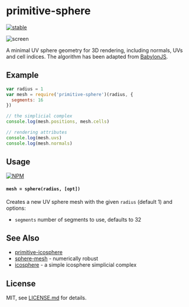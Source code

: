 # primitive-sphere

[![stable](http://badges.github.io/stability-badges/dist/stable.svg)](http://github.com/badges/stability-badges)

![screen](http://i.imgur.com/3otikog.png)

A minimal UV sphere geometry for 3D rendering, including normals, UVs and cell indices. The algorithm has been adapted from [BabylonJS](https://github.com/BabylonJS/Babylon.js).

## Example

```js
var radius = 1
var mesh = require('primitive-sphere')(radius, {
  segments: 16
})

// the simplicial complex
console.log(mesh.positions, mesh.cells)

// rendering attributes
console.log(mesh.uvs)
console.log(mesh.normals)
```

## Usage

[![NPM](https://nodei.co/npm/primitive-sphere.png)](https://www.npmjs.com/package/primitive-sphere)

#### `mesh = sphere(radius, [opt])`

Creates a new UV sphere mesh with the given `radius` (default 1) and options:

- `segments` number of segments to use, defaults to 32

## See Also

- [primitive-icosphere](https://www.npmjs.com/package/primitive-icosphere)
- [sphere-mesh](https://www.npmjs.com/package/sphere-mesh) - numerically robust
- [icosphere](https://www.npmjs.com/package/icosphere) - a simple icosphere simplicial complex

## License

MIT, see [LICENSE.md](http://github.com/glo-js/primitive-sphere/blob/master/LICENSE.md) for details.
